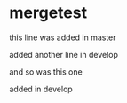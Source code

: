 mergetest
=========

this line was added in master

added another line in develop

and so was this one

added in develop
